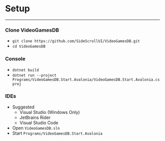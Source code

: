 # Setup
---
### Clone VideoGamesDB
  - `git clone https://github.com/SideScrollUI/VideoGamesDB.git`
  - `cd VideoGamesDB`
### Console
  - `dotnet build`
  - `dotnet run --project Programs/VideoGamesDB.Start.Avalonia/VideoGamesDB.Start.Avalonia.csproj`
### IDEs
- Suggested
  - Visual Studio (Windows Only)
  - JetBrains Rider
  - Visual Studio Code
- Open `VideoGamesDB.sln`
- Start `Programs/VideoGamesDB.Start.Avalonia`
